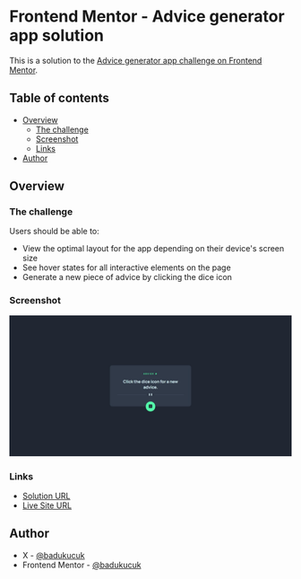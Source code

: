 # Frontend Mentor - Advice generator app solution

This is a solution to the [Advice generator app challenge on Frontend Mentor](https://www.frontendmentor.io/challenges/advice-generator-app-QdUG-13db).

## Table of contents

- [Overview](#overview)
  - [The challenge](#the-challenge)
  - [Screenshot](#screenshot)
  - [Links](#links)
- [Author](#author)

## Overview

### The challenge

Users should be able to:

- View the optimal layout for the app depending on their device's screen size
- See hover states for all interactive elements on the page
- Generate a new piece of advice by clicking the dice icon

### Screenshot

![](../screenshots/advice-generator-app.jpeg)

### Links

- [Solution URL](https://www.frontendmentor.io/solutions/advice-generator-app-0UCzOquH_L)
- [Live Site URL](https://badukucuk.github.io/frontend-mentor/advice-generator-app/)

## Author

- X - [@badukucuk](https://x.com/badukucuk)
- Frontend Mentor - [@badukucuk](https://www.frontendmentor.io/profile/badukucuk)
